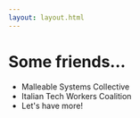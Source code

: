 ```yaml
---
layout: layout.html
---
```


# Some friends...
- Malleable Systems Collective
- Italian Tech Workers Coalition
- Let's have more!